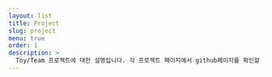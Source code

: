 ```yaml
---
layout: list
title: Project
slug: project
menu: true
order: 1
description: >
  Toy/Team 프로젝트에 대한 설명입니다. 각 프로젝트 페이지에서 github페이지를 확인할 수 있습니다.
---
```


